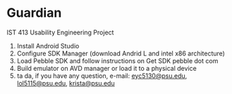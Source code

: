 Guardian
========

IST 413 Usability Engineering Project

1. Install Android Studio
2. Configure SDK Manager (download Andrid L and intel x86 architecture)
3. Load Pebble SDK and follow instructions on Get SDK pebble dot com
4. Build emulator on AVD manager or load it to a physical device
5. ta da, if you have any question, e-mail: eyc5130@psu.edu, lol5115@psu.edu, krista@psu.edu
